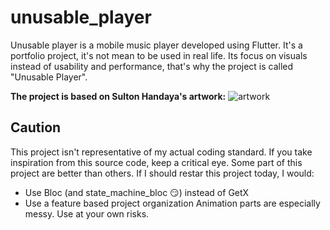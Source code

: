 # unusable_player
Unusable player is a mobile music player developed using Flutter.
It's a portfolio project, it's not mean to be used in real life.
Its focus on visuals instead of usability and performance, that's why the project is called "Unusable Player".

**The project is based on Sulton Handaya's artwork:**
![artwork](readme/original_artwork_by_sulton_handaya.webp)

## Caution
This project isn't representative of my actual coding standard.
If you take inspiration from this source code, keep a critical eye. Some part of this project are better than others.
If I should restar this project today, I would:
- Use Bloc (and state_machine_bloc 😏) instead of GetX
- Use a feature based project organization
Animation parts are especially messy. Use at your own risks.